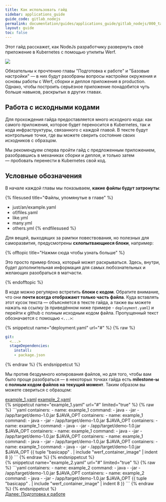 ```yaml
---
title: Как использовать гайд
sidebar: applications_guide
guide_code: gitlab_nodejs
permalink: documentation/guides/applications_guide/gitlab_nodejs/000_task.html
layout: guide
toc: false
---
```


Этот гайд расскажет, как NodeJs разработчику развернуть своё приложение в Kubernetes с помощью утилиты Werf.

![](/images/applications-guide/navigation.png)

Обязательны к прочтению главы "Подготовка к работе" и "Базовые настройки" — в них будут разобраны вопросы настройки окружения и основы работы с Werf, сборки и деплоя приложения в production. Однако, чтобы построить серьёзное приложение понадобится чуть больше навыков, раскрытых в других главах.

## Работа с исходными кодами

Для прохождения гайда предоставляется много исходного кода: как самого приложения, которое будет переносится в Kubernetes, так и кода инфраструктуры, связанного с каждой главой. В тексте будут контрольные точки, где вы можете сверить состояние своих исходников с образцом.

Мы рекомендуем сперва пройти гайд с предложенным приложением, разобравшись в механиках сборки и деплоя, и только затем — пробовать перенести в Kubernetes свой код.

## Условные обозначения

В начале каждой главы мы показываем, **какие файлы будут затронуты**:

{% filesused title="Файлы, упомянутые в главе" %}
- just/an/example.yaml
- of/files.yaml
- like.yml
- many.yml
- others.yml
{% endfilesused %}

Для вещей, выходящих за рампки повествования, но полезных для саморазвития, предусмотрены **схлопытвающиеся блоки**, например:

{% offtopic title="Нажми сюда чтобы узнать больше" %}

Это просто пример блока, который может раскрываться. Здесь, внутри, будет дополнительная информация для самых любознательных и желающих разобраться в матчасти.

{% endofftopic %}

В коде можно регулярно встретить **блоки с кодом**. Обратите внимание, что они **почти всегда отображают только часть файла**. Куда вставлять этот кусок текста — объясняется в тексте гайда, а также вы можете нажать на ссылку (в приведённом ниже примере - `deployment.yaml`) и перейти к github с полным исходным кодом файла. Пропущенный текст обозначается с помощью `<...>`:

{% snippetcut name="deployment.yaml" url="#" %}
{% raw %}
```yaml
git:
  <...>
  stageDependencies:
    install:
    - package.json
```
{% endraw %}
{% endsnippetcut %}

Мы против бездумного копирования файлов, но для того, чтобы вам было проще разобраться — в некоторых точках гайда есть **milestone-ы с полным кодом файлов на текущий момент**. Таким образом вы можете свериться с образцом:

<div class="tabs">
  <a href="javascript:void(0)" class="tabs__btn active" onclick="openTab(event, 'tabs__btn', 'tabs__content', 'example_1')">example_1.yaml</a>
  <a href="javascript:void(0)" class="tabs__btn" onclick="openTab(event, 'tabs__btn', 'tabs__content', 'example_2')">example_2.yaml</a>
</div>

<div id="example_1" class="tabs__content active">
{% snippetcut name="example_1.yaml" url="#" limited="true" %}
{% raw %}
```yaml
      containers:
      - name: example_1
        command:
         - java
         - -jar
         - /app/target/demo-1.0.jar $JAVA_OPT
      containers:
      - name: example_1
        command:
         - java
         - -jar
         - /app/target/demo-1.0.jar $JAVA_OPT
               containers:
      - name: example_1
        command:
         - java
         - -jar
         - /app/target/demo-1.0.jar $JAVA_OPT
      containers:
      - name: example_1
        command:
         - java
         - -jar
         - /app/target/demo-1.0.jar $JAVA_OPT
      containers:
      - name: example_1
        command:
         - java
         - -jar
         - /app/target/demo-1.0.jar $JAVA_OPT
               containers:
      - name: example_1
        command:
         - java
         - -jar
         - /app/target/demo-1.0.jar $JAVA_OPT
{{ tuple "basicapp" . | include "werf_container_image" | indent 8 }}
```
{% endraw %}
{% endsnippetcut %}
</div>
<div id="example_2" class="tabs__content">
{% snippetcut name="example_2.yaml" url="#" limited="true" %}
{% raw %}
```yaml
      containers:
      - name: example_2
        command:
         - java
         - -jar
         - /app/target/demo-1.0.jar $JAVA_OPT
      containers:
      - name: example_2
        command:
         - java
         - -jar
         - /app/target/demo-1.0.jar $JAVA_OPT
{{ tuple "basicapp" . | include "werf_container_image" | indent 8 }}
```
{% endraw %}
{% endsnippetcut %}
</div>

<div>
    <a href="010_preparing.html" class="nav-btn">Далее: Подготовка к работе</a>
</div>
